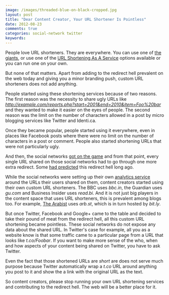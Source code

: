 ```yaml
---
image: /images/threaded-blue-on-black-cropped.jpg
layout: post
title: "Dear Content Creator, Your URL Shortener Is Pointless"
date: 2012-08-23
comments: true
categories: social-network twitter
keywords:
---
```

People love URL shorteners. They are everywhere. You can use one of
[the giants](http://goo.gl), or use one of the [URL Shortening As A Service](http://bit.ly) options available
or you can run one on your own.

But none of that matters. Apart from adding to the redirect hell
prevalent on the web today and giving you a minor branding push, custom
URL shorteners does not add anything.

People started using these shortening services because of two
reasons. The first reason was the necessity to share
ugly URLs like
*http://example.com/reports.php?start=2001&end=2010&item=Foo%20bar* and
they wanted to make it easier on the eyes of people. The second reason
was the limit on the number of characters allowed in a post by micro blogging services
like Twitter and Identi.ca.
<!--more-->

Once they became popular, people started using it everywhere, even in places like Facebook posts where there were
no limit on the number of characters in a post or comment. People also
started shortening URLs that were not particularly ugly.

And then, the social networks
[got on the game](/blog/2012/07/17/social-networks-and-url-shorteners/)
and from that point, every single URL shared on those social networks had to go
through one more extra redirect. Some [had predicted](http://royal.pingdom.com/2010/09/22/is-the-web-heading-toward-redirect-hell/) this redirect
hell long ago.

While the social networks were setting up their own
[analytics service](https://dev.twitter.com/blog/introducing-twitter-web-analytics)
around the URLs their users shared on them, content creators started
using their own custom URL shorteners. The BBC uses *bbc.in*, the
Guardian uses *gu.com* and Business Insider uses *read.bi*. And it is
not just big players in the content space that uses URL
shorteners, this is prevalent among blogs too. For example,
[The Arabist](http://www.arabist.net/) uses *arb.st*, which is in turn
hosted by *bit.ly*.

But once Twitter, Facebook and Google+ came to the table and decided to
take their pound of meat from the redirect hell, all this custom URL
shortening became pointless. These social networks do not expose any data about the
shared URL. In Twitter's case for example, all you as a website know is
that some traffic came to a particular page from a URL that looks like
*t.co/Foobar*. If you want to make more sense of the who, when and how
aspects of your content being shared on Twitter, you have to ask
Twitter.

Even the fact that those shortened URLs are *short* are does not serve
much purpose because Twitter automatically
wrap a *t.co* URL around anything you post to it and show the a link
with the original URL as the text.

So content creators, please stop running your own URL shortening
services and contributing to the redirect hell. The web will be a better
place for it.
